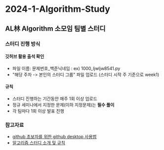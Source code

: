 # 2024-1-Algorithm-Study

## AL林 Algorithm 소모임 팀별 스터디


### 스터디 진행 방식

#### 깃허브 활용 출석 확인
- 파일 이름: 문제번호_백준닉네임 : ex) 1000_ljwljw8541.py
- "해당 주차 -> 본인의 스터디 그룹" 파일 업로드 (스터디 시작 주 기준으로 week1)

#### 규칙
- 스터디 진행하는 기간동안 매주 1회 이상 업로드
- 정규 세미나에서 지정한 문제(이하 지정문제)는 **필수 풀이**
- 각 팀마다 1회 이상 발표 진행

### 참고자료
- [github 초보자를 위한 github desktop 사용법](https://www.notion.so/993232b08e7b4c629dddb3ebed6b2cc4?pvs=4)
- [알고리즘 스터디 소개 및 규칙](https://allim.notion.site/2024-1-AL-1a88906b60784df28b56451bcf2d6b18)



